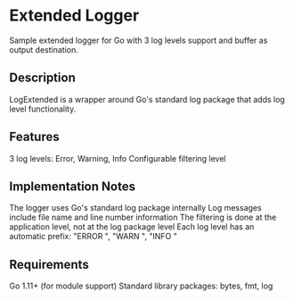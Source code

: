# Extended Logger
Sample extended logger for Go with 3 log levels support and buffer as output destination.

## Description
LogExtended is a wrapper around Go's standard log package that adds log level functionality. 


## Features

3 log levels: Error, Warning, Info
Configurable filtering level


## Implementation Notes

The logger uses Go's standard log package internally
Log messages include file name and line number information
The filtering is done at the application level, not at the log package level
Each log level has an automatic prefix: "ERROR ", "WARN ", "INFO "

## Requirements

Go 1.11+ (for module support)
Standard library packages: bytes, fmt, log